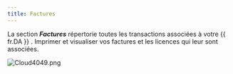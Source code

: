```yaml
---
title: Factures
---
```

La section ***Factures*** répertorie toutes les transactions associées à votre {{ fr.DA }} . Imprimer et visualiser vos factures et les licences qui leur sont associées.  

![Cloud4049.png](/img/fr/cloud/Cloud4049.png) 

